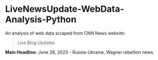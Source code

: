 # LiveNewsUpdate-WebData-Analysis-Python

An analysis of web data scraped from CNN News website:  
> Live Blog Updates
 
**Main Headline:** June 26, 2023 - Russia-Ukraine, Wagner rebellion news
